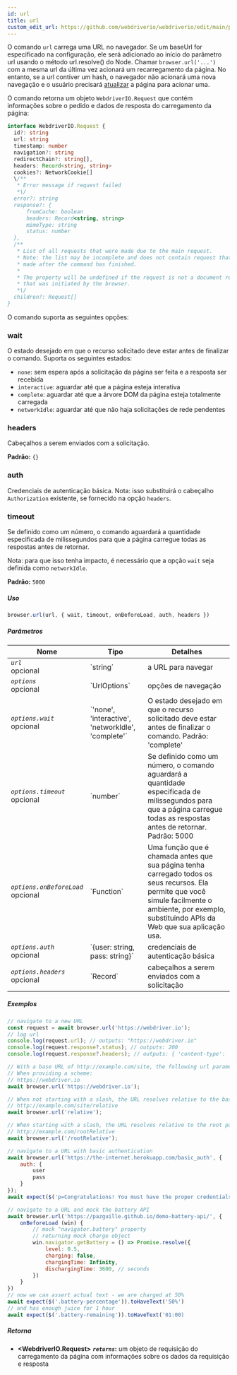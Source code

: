 ```yaml
---
id: url
title: url
custom_edit_url: https://github.com/webdriverio/webdriverio/edit/main/packages/webdriverio/src/commands/browser/url.ts
---
```


O comando `url` carrega uma URL no navegador. Se um baseUrl for especificado na configuração,
ele será adicionado ao início do parâmetro url usando o método url.resolve() do Node. Chamar
`browser.url('...')` com a mesma url da última vez acionará um recarregamento da página. No entanto,
se a url contiver um hash, o navegador não acionará uma nova navegação e o usuário
precisará [atualizar](/docs/api/webdriver#refresh) a página para acionar uma.

O comando retorna um objeto `WebdriverIO.Request` que contém informações sobre o
pedido e dados de resposta do carregamento da página:

```ts
interface WebdriverIO.Request {
  id?: string
  url: string
  timestamp: number
  navigation?: string
  redirectChain?: string[],
  headers: Record<string, string>
  cookies?: NetworkCookie[]
  \/**
   * Error message if request failed
   *\/
  error?: string
  response?: {
      fromCache: boolean
      headers: Record<string, string>
      mimeType: string
      status: number
  },
  /**
   * List of all requests that were made due to the main request.
   * Note: the list may be incomplete and does not contain request that were
   * made after the command has finished.
   *
   * The property will be undefined if the request is not a document request
   * that was initiated by the browser.
   *\/
  children?: Request[]
}
```

O comando suporta as seguintes opções:

### wait
O estado desejado em que o recurso solicitado deve estar antes de finalizar o comando.
Suporta os seguintes estados:

 - `none`: sem espera após a solicitação da página ser feita e a resposta ser recebida
 - `interactive`: aguardar até que a página esteja interativa
 - `complete`: aguardar até que a árvore DOM da página esteja totalmente carregada
 - `networkIdle`: aguardar até que não haja solicitações de rede pendentes

### headers

Cabeçalhos a serem enviados com a solicitação.

__Padrão:__ `{}`

### auth

Credenciais de autenticação básica.
Nota: isso substituirá o cabeçalho `Authorization` existente, se fornecido na opção `headers`.

### timeout

Se definido como um número, o comando aguardará a quantidade especificada de milissegundos para que a página carregue
todas as respostas antes de retornar.

Nota: para que isso tenha impacto, é necessário que a opção `wait` seja definida como `networkIdle`.

__Padrão:__ `5000`

##### Uso

```js
browser.url(url, { wait, timeout, onBeforeLoad, auth, headers })
```

##### Parâmetros

<table>
  <thead>
    <tr>
      <th>Nome</th><th>Tipo</th><th>Detalhes</th>
    </tr>
  </thead>
  <tbody>
    <tr>
      <td><code><var>url</var></code><br /><span className="label labelWarning">opcional</span></td>
      <td>`string`</td>
      <td>a URL para navegar</td>
    </tr>
    <tr>
      <td><code><var>options</var></code><br /><span className="label labelWarning">opcional</span></td>
      <td>`UrlOptions`</td>
      <td>opções de navegação</td>
    </tr>
    <tr>
      <td><code><var>options.wait</var></code><br /><span className="label labelWarning">opcional</span></td>
      <td>`'none', 'interactive', 'networkIdle', 'complete'`</td>
      <td>O estado desejado em que o recurso solicitado deve estar antes de finalizar o comando. Padrão: 'complete'</td>
    </tr>
    <tr>
      <td><code><var>options.timeout</var></code><br /><span className="label labelWarning">opcional</span></td>
      <td>`number`</td>
      <td>Se definido como um número, o comando aguardará a quantidade especificada de milissegundos para que a página carregue
todas as respostas antes de retornar. Padrão: 5000</td>
    </tr>
    <tr>
      <td><code><var>options.onBeforeLoad</var></code><br /><span className="label labelWarning">opcional</span></td>
      <td>`Function`</td>
      <td>Uma função que é chamada antes que sua página tenha carregado todos os seus recursos. Ela permite que você simule facilmente
o ambiente, por exemplo, substituindo APIs da Web que sua aplicação usa.</td>
    </tr>
    <tr>
      <td><code><var>options.auth</var></code><br /><span className="label labelWarning">opcional</span></td>
      <td>`{user: string, pass: string}`</td>
      <td>credenciais de autenticação básica</td>
    </tr>
    <tr>
      <td><code><var>options.headers</var></code><br /><span className="label labelWarning">opcional</span></td>
      <td>`Record<string, string>`</td>
      <td>cabeçalhos a serem enviados com a solicitação</td>
    </tr>
  </tbody>
</table>

##### Exemplos

```js title="url.js"
// navigate to a new URL
const request = await browser.url('https://webdriver.io');
// log url
console.log(request.url); // outputs: "https://webdriver.io"
console.log(request.response?.status); // outputs: 200
console.log(request.response?.headers); // outputs: { 'content-type': 'text/html; charset=UTF-8' }

```

```js title="baseUrlResolutions.js"
// With a base URL of http://example.com/site, the following url parameters resolve as such:
// When providing a scheme:
// https://webdriver.io
await browser.url('https://webdriver.io');

// When not starting with a slash, the URL resolves relative to the baseUrl
// http://example.com/site/relative
await browser.url('relative');

// When starting with a slash, the URL resolves relative to the root path of the baseUrl
// http://example.com/rootRelative
await browser.url('/rootRelative');

```

```js title="basicAuth.js"
// navigate to a URL with basic authentication
await browser.url('https://the-internet.herokuapp.com/basic_auth', {
    auth: {
        user
        pass
    }
});
await expect($('p=Congratulations! You must have the proper credentials.').toBeDisplayed();

```

```js title="onBeforeLoad.js"
// navigate to a URL and mock the battery API
await browser.url('https://pazguille.github.io/demo-battery-api/', {
    onBeforeLoad (win) {
        // mock "navigator.battery" property
        // returning mock charge object
        win.navigator.getBattery = () => Promise.resolve({
            level: 0.5,
            charging: false,
            chargingTime: Infinity,
            dischargingTime: 3600, // seconds
        })
    }
})
// now we can assert actual text - we are charged at 50%
await expect($('.battery-percentage')).toHaveText('50%')
// and has enough juice for 1 hour
await expect($('.battery-remaining')).toHaveText('01:00)
```

##### Retorna

- **&lt;WebdriverIO.Request&gt;**
            **<code><var>returns</var></code>:**  um objeto de requisição do carregamento da página com informações sobre os dados da requisição e resposta